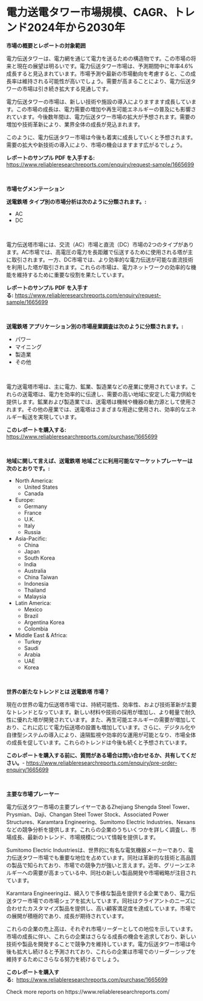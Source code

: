 <p><h1>電力送電タワー市場規模、CAGR、トレンド2024年から2030年</h1></p><p><strong>市場の概要とレポートの対象範囲</strong></p>
<p><p>電力伝送タワーは、電力網を通じて電力を送るための構造物です。この市場の将来と現在の展望は明るいです。電力伝送タワー市場は、予測期間中に年率4.6%成長すると見込まれています。市場予測や最新の市場動向を考慮すると、この成長率は維持される可能性が高いでしょう。需要が高まることにより、電力伝送タワーの市場は引き続き拡大する見通しです。</p><p>電力伝送タワーの市場は、新しい技術や施設の導入によりますます成長しています。この市場の成長は、電力需要の増加や再生可能エネルギーの普及にも影響されています。今後数年間は、電力伝送タワー市場の拡大が予想されます。需要の増加や技術革新により、業界全体の成長が見込まれます。</p><p>このように、電力伝送タワー市場は今後も着実に成長していくと予想されます。需要の拡大や新技術の導入により、市場の機会はますます広がるでしょう。</p></p>
<p><strong>レポートのサンプル PDF を入手する:</strong> <a href="https://www.reliableresearchreports.com/enquiry/request-sample/1665699">https://www.reliableresearchreports.com/enquiry/request-sample/1665699</a></p>
<p>&nbsp;</p>
<p><strong>市場セグメンテーション</strong></p>
<p><strong>送電鉄塔 タイプ別の市場分析は次のように分類されます。:</strong></p>
<p><ul><li>AC</li><li>DC</li></ul></p>
<p>&nbsp;</p>
<p><p>電力伝送塔市場には、交流（AC）市場と直流（DC）市場の2つのタイプがあります。AC市場では、高電圧の電力を長距離で伝送するために使用される塔が主に取引されます。一方、DC市場では、より効率的な電力伝送が可能な直流技術を利用した塔が取引されます。これらの市場は、電力ネットワークの効率的な機能を維持するために重要な役割を果たしています。</p></p>
<p><strong>レポートのサンプル PDF を入手する:</strong>&nbsp;<a href="https://www.reliableresearchreports.com/enquiry/request-sample/1665699">https://www.reliableresearchreports.com/enquiry/request-sample/1665699</a></p>
<p>&nbsp;</p>
<p><strong> 送電鉄塔 アプリケーション別の市場産業調査は次のように分類されます。:</strong></p>
<p><ul><li>パワー</li><li>マイニング</li><li>製造業</li><li>その他</li></ul></p>
<p>&nbsp;</p>
<p><p>電力送電塔市場は、主に電力、鉱業、製造業などの産業に使用されています。これらの送電塔は、電力を効率的に伝達し、需要の高い地域に安定した電力供給を提供します。鉱業および製造業では、送電塔は機械や機器の動力源として使用されます。その他の産業では、送電塔はさまざまな用途に使用され、効率的なエネルギー転送を実現しています。</p></p>
<p><strong>このレポートを購入する:</strong>&nbsp; <a href="https://www.reliableresearchreports.com/purchase/1665699">https://www.reliableresearchreports.com/purchase/1665699</a></p>
<p>&nbsp;</p>
<p><strong>地域に関して言えば、送電鉄塔 地域ごとに利用可能なマーケットプレーヤーは次のとおりです。:</strong></p>
<p><ul>
    <li>
        North America:
        <ul>
            <li>United States</li>
            <li>Canada</li>
        </ul>
    </li>
    <li>
        Europe:
        <ul>
            <li>Germany</li>
            <li>France</li>
            <li>U.K.</li>
            <li>Italy</li>
            <li>Russia</li>
        </ul>
    </li>
    <li>
        Asia-Pacific:
        <ul>
            <li>China</li>
            <li>Japan</li>
            <li>South Korea</li>
            <li>India</li>
            <li>Australia</li>
            <li>China Taiwan</li>
            <li>Indonesia</li>
            <li>Thailand</li>
            <li>Malaysia</li>
        </ul>
    </li>
    <li>
        Latin America:
        <ul>
            <li>Mexico</li>
            <li>Brazil</li>
            <li>Argentina Korea</li>
            <li>Colombia</li>
        </ul>
    </li>
    <li>
        Middle East & Africa:
        <ul>
            <li>Turkey</li>
            <li>Saudi</li>
            <li>Arabia</li>
            <li>UAE</li>
            <li>Korea</li>
        </ul>
    </li>
    </ul></p>
<p>&nbsp;</p>
<p><strong>世界の新たなトレンドとは 送電鉄塔 市場？</strong></p>
<p><p>現在の世界の電力伝送塔市場では、持続可能性、効率性、および技術革新が主要なトレンドとなっています。新しい材料や技術の採用が増加し、より軽量で耐久性に優れた塔が開発されています。また、再生可能エネルギーの需要が増加しており、これに応じて電力伝送塔の設置も増加しています。さらに、デジタル化や自律型システムの導入により、遠隔監視や効率的な運用が可能となり、市場全体の成長を促しています。これらのトレンドは今後も続くと予想されています。</p></p>
<p><strong>このレポートを購入する前に、質問がある場合は問い合わせるか、共有してください。</strong>- <a href="https://www.reliableresearchreports.com/enquiry/pre-order-enquiry/1665699">https://www.reliableresearchreports.com/enquiry/pre-order-enquiry/1665699</a></p>
<p>&nbsp;</p>
<p><strong>主要な市場プレーヤー</strong></p>
<p><p>電力伝送タワー市場の主要プレイヤーであるZhejiang Shengda Steel Tower、Prysmian、Daji、Changan Steel Tower Stock、Associated Power Structures、Karamtara Engineering、Sumitomo Electric Industries、Nexansなどの競争分析を提供します。これらの企業のうちいくつかを詳しく調査し、市場成長、最新のトレンド、市場規模について情報を提供します。</p><p>Sumitomo Electric Industriesは、世界的に有名な電気機器メーカーであり、電力伝送タワー市場でも重要な地位を占めています。同社は革新的な技術と高品質の製品で知られており、市場での競争力が強いと言えます。近年、グリーンエネルギーへの需要が高まっている中、同社の新しい製品開発や市場戦略が注目されています。</p><p>Karamtara Engineeringは、綿入りで多様な製品を提供する企業であり、電力伝送タワー市場での市場シェアを拡大しています。同社はクライアントのニーズに合わせたカスタマイズ製品を提供し、高い顧客満足度を達成しています。市場での展開が積極的であり、成長が期待されています。</p><p>これらの企業の売上高は、それぞれ市場リーダーとしての地位を示しています。市場の成長に伴い、これらの企業はさらなる成長の機会を追求しており、新しい技術や製品を開発することで競争力を維持しています。電力伝送タワー市場は今後も拡大し続けると予測されており、これらの企業は市場でのリーダーシップを維持するためにさらなる努力を続けるでしょう。</p></p>
<p><strong>このレポートを購入する:</strong>&nbsp;&nbsp;<a href="https://www.reliableresearchreports.com/purchase/1665699">https://www.reliableresearchreports.com/purchase/1665699</a></p>
<p>Check more reports on https://www.reliableresearchreports.com/</p>